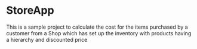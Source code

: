 # StoreApp
This is a sample project to calculate the cost for the items purchased by a customer from a Shop which has set up the inventory with products having a hierarchy and discounted price

